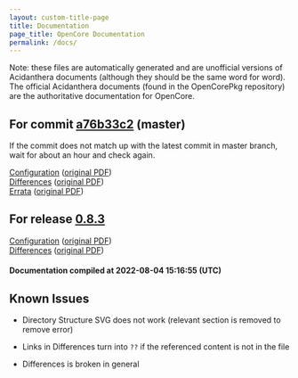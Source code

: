 ```yaml
---
layout: custom-title-page
title: Documentation
page_title: OpenCore Documentation
permalink: /docs/
---
```

Note: these files are automatically generated and are unofficial versions of Acidanthera documents (although they should be the same word for word). The official Acidanthera documents (found in the OpenCorePkg repository) are the authoritative documentation for OpenCore.

## For commit [a76b33c2](https://github.com/acidanthera/OpenCorePkg/tree/a76b33c253b5e152d7971e1599287c13ad802934) (master)

If the commit does not match up with the latest commit in master branch, wait for about an hour and check again.

[Configuration](latest/Configuration.html) ([original PDF](https://github.com/acidanthera/OpenCorePkg/blob/a76b33c253b5e152d7971e1599287c13ad802934/Docs/Configuration.pdf))
<br>
[Differences](latest/Differences.html) ([original PDF](https://github.com/acidanthera/OpenCorePkg/blob/a76b33c253b5e152d7971e1599287c13ad802934/Docs/Differences/Differences.pdf))
<br>
[Errata](latest/Errata.html) ([original PDF](https://github.com/acidanthera/OpenCorePkg/blob/a76b33c253b5e152d7971e1599287c13ad802934/Docs/Errata/Errata.pdf))

## For release [0.8.3](https://github.com/acidanthera/OpenCorePkg/tree/0.8.3)

[Configuration](release/Configuration.html) ([original PDF](https://github.com/acidanthera/OpenCorePkg/blob/0.8.3/Docs/Configuration.pdf))
<br>
[Differences](release/Differences.html) ([original PDF](https://github.com/acidanthera/OpenCorePkg/blob/0.8.3/Docs/Differences/Differences.pdf))

#### Documentation compiled at 2022-08-04 15:16:55 (UTC)

## Known Issues

* Directory Structure SVG does not work (relevant section is removed to remove error)

* Links in Differences turn into `??` if the referenced content is not in the file

* Differences is broken in general
